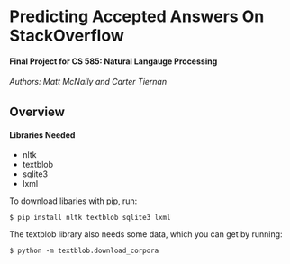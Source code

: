 # Predicting Accepted Answers On StackOverflow
#### Final Project for CS 585: Natural Langauge Processing
###### Authors: Matt McNally and Carter Tiernan

## Overview
#### Libraries Needed
* nltk
* textblob
* sqlite3
* lxml

To download libaries with pip, run:
```
$ pip install nltk textblob sqlite3 lxml
```
The textblob library also needs some data, which you can get by running:
```
$ python -m textblob.download_corpora
```
